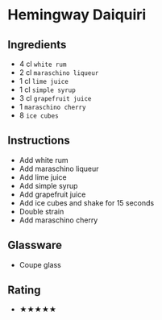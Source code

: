 # Hemingway Daiquiri

## Ingredients
- 4 cl `white rum`
- 2 cl `maraschino liqueur`
- 1 cl `lime juice`
- 1 cl `simple syrup`
- 3 cl `grapefruit juice`
- 1 `maraschino cherry`
- 8 `ice cubes`

## Instructions
- Add white rum
- Add maraschino liqueur
- Add lime juice
- Add simple syrup
- Add grapefruit juice
- Add ice cubes and shake for 15 seconds
- Double strain
- Add maraschino cherry

## Glassware
- Coupe glass

## Rating
- ★★★★★